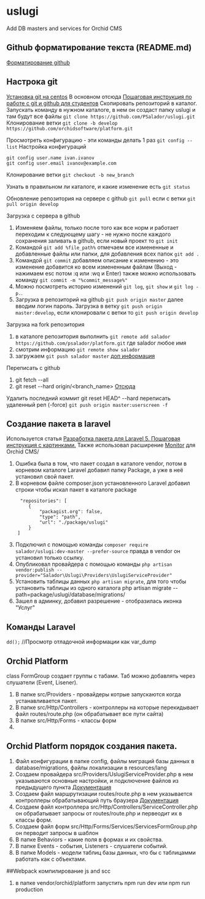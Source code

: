 # uslugi
Add DB masters and services for Orchid CMS

## Github форматирование текста (README.md)
[Форматирование github](https://help.github.com/articles/basic-writing-and-formatting-syntax/)

## Настрока git

[Установка git на centos](https://www.8host.com/blog/ustanovka-git-na-centos-7/)
В основном отсюда [Пошаговая инструкция по работе с git и github для студентов](https://github.com/andreiled/mipt-cs-4sem/wiki/%D0%9F%D0%BE%D1%88%D0%B0%D0%B3%D0%BE%D0%B2%D0%B0%D1%8F-%D0%B8%D0%BD%D1%81%D1%82%D1%80%D1%83%D0%BA%D1%86%D0%B8%D1%8F-%D0%BF%D0%BE-%D1%80%D0%B0%D0%B1%D0%BE%D1%82%D0%B5-%D1%81-git-%D0%B8-github-%D0%B4%D0%BB%D1%8F-%D1%81%D1%82%D1%83%D0%B4%D0%B5%D0%BD%D1%82%D0%BE%D0%B2)
Скопировать репозиторий в каталог. Запускать команду в нужном каталоге, в нем он создаст папку uslugi и там будут все файлы
`git clone https://github.com/PSalador/uslugi.git`
Клонирование ветки `git clone -b develop https://github.com/orchidsoftware/platform.git`

Просмотреть конфигурацию - эти команды делать 1 раз
`git config --list`
Настройка конфигураций
```
git config user.name ivan.ivanov
git config user.email ivanov@example.com
```
Клонирование ветки 
`git checkout -b new_branch`

Узнать в правильном ли каталоге, и какие изменение есть
`git status`

Обновление репозитория на сервере с github
`git pull` если с ветки `git pull origin develop`


Загрузка с сервера в github
1) Изменяем файлы, только после того как все норм и работает переходим к следующему шагу - не нужно после каждого сохранения заливать в github, если новый проект то `git init`
2) Командой `git add %file_path%` отмечаем все измененные и добавленные файлы или папки, для добавления всех папок `git add .`
3) Командой `git commit` добавляем описание к изменению - это изменение добавится ко всем измененным файлам (Выход - нажимаем esc потом :q или :wq и Enter) также можно использовать команду `git commit -m "%commit_message%"`
4) Можно посмотреть историю изменений `git log`, `git show` и `git log -p.`.
5) Загрузка в репозиторий на github `git push origin master` далее вводим логин пароль. Загрузка в ветку `git push origin master:develop`, если клонировали с ветки то `git push origin develop`


Загрузка на fork  репозитория
1) в каталоге репозитория выполнить `git remote add salador https://github.com/psalador/platform.git`
где salador любое имя
2) смотрим информацию `git remote show salador`
3) загружаем `git push salador master` [доп информация](https://git-scm.com/book/ru/v1/%D0%92%D0%B5%D1%82%D0%B2%D0%BB%D0%B5%D0%BD%D0%B8%D0%B5-%D0%B2-Git-%D0%9F%D0%B5%D1%80%D0%B5%D0%BC%D0%B5%D1%89%D0%B5%D0%BD%D0%B8%D0%B5)

Переписать с github
1) git fetch --all
2) git reset --hard origin/<branch_name>
[Отсюда](http://qaru.site/questions/92/how-do-i-force-git-pull-to-overwrite-local-files)

Удалить последний коммит
git reset HEAD^ --hard
переписать удаленный реп (-force) `git push origin master:userscreen -f`


## Создание пакета в laravel
Используется статья [Разработка пакета для Laravel 5. Пошаговая инструкция с картинками.](https://laravel-news.ru/blog/tutorials/develop-laravel5-package-step-by-step)
Также использовал расширение [Monitor](https://github.com/TheOrchid/Monitor) для Orchid CMS/


1) Ошибка была в том, что пакет создал в каталоге vendor, потом в корневом каталоге Laravel добавил папку Package, а уже в неё установил свой пакет.
2) В корневом файле composer.json установленного Laravel добавил строки чтобы искал пакет в каталоге package
```
	 "repositories": [
        {
			"packagist.org": false,
            "type": "path",
            "url": "./package/uslugi"
        }
	]
```
3) Подключил с помощью команды `composer require salador/uslugi:dev-master --prefer-source` правда в vendor он установил только ссылку.
4) Опубликовал провайдера с помощью команды `php artisan vendor:publish --provider="Salador\Uslugi\Providers\UslugiServiceProvider"`
5) Установить таблицы данных `php artisan migrate`, для того чтобы установить таблицы из одного каталога php artisan migrate --path=package/uslugi/database/migrations/
6) Зашел в админку, добавил разрешение - отобразилась иконка "Услуг"

## Команды Laravel

`dd();` //Просмотр отладочной информации как var_dump

## Orchid Platform

class FormGroup создает группы с табами. Таб можно добавлять через слушатели (Event, Lisener).

1) В папке src/Providers - провайдеры котрые запускаются когда устанавливается пакет.
2) В папке src/Http/Controllers - контроллеры на которые перекидывает файл routes/route.php (он обрабатывает все пути сайта)
3) В папке src/Http/Forms - классы форм 
4)  

## Orchid Platform порядок создания пакета.
1) Файл конфигурации в папке config, файлы миграций базы данных в database/migrations, файлы локализации в resources/lang
2) Создаем провайдера src/Providers/UslugiServiceProvider.php в нем указываются основные настройки, и подключение файлов из предыдущего пункта [Документация](https://laravel.ru/docs/v5/providers)
3) Создаем файл маршрутизации routes/route.php в нем указывается контроллеры обрабатывающий путь браузера [Документация](https://laravel.ru/docs/v5/routing)
4) Создаем файл контроллера src/Http/Controllers/ServiceController.php он обрабатывает запросы от routes/route.php и первеодит их в классы форм.
5) Создаем файл форм src/Http/Forms/Services/ServicesFormGroup.php он перводит запросы в шаблон 
6) В папке Behaviors - какие поля в формах и  их свойства.
7) В папке Events - события, Listeners - слушатели событий.
8) В папке Models - модели таблиц базы данных, что бы с таблицамми работать как с объектами.


##Webpack компилирование js and scc
1) в папке vendor/orchid/platform запустить npm run dev или npm run production 
